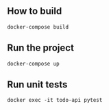 ## How to build

```
docker-compose build
```

## Run the project

```
docker-compose up
```

## Run unit tests

```
docker exec -it todo-api pytest
```
